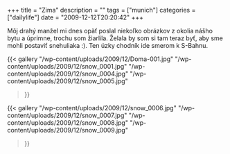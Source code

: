 +++
title = "Zima"
description = ""
tags = ["munich"]
categories = ["dailylife"]
date = "2009-12-12T20:20:42"
+++

Môj drahý manžel mi dnes opäť poslal niekoľko obrázkov z okolia nášho bytu a úprimne, trochu som
žiarlila. Želala by som si tam teraz byť, aby sme mohli postaviť snehuliaka :). Ten úzky chodník ide smerom k
S-Bahnu.

{{< gallery
    "/wp-content/uploads/2009/12/Doma-001.jpg"
    "/wp-content/uploads/2009/12/snow_0001.jpg"
    "/wp-content/uploads/2009/12/snow_0004.jpg"
    "/wp-content/uploads/2009/12/snow_0005.jpg"
>}}

{{< gallery
    "/wp-content/uploads/2009/12/snow_0006.jpg"
    "/wp-content/uploads/2009/12/snow_0007.jpg"
    "/wp-content/uploads/2009/12/snow_0008.jpg"
    "/wp-content/uploads/2009/12/snow_0009.jpg"
>}}
